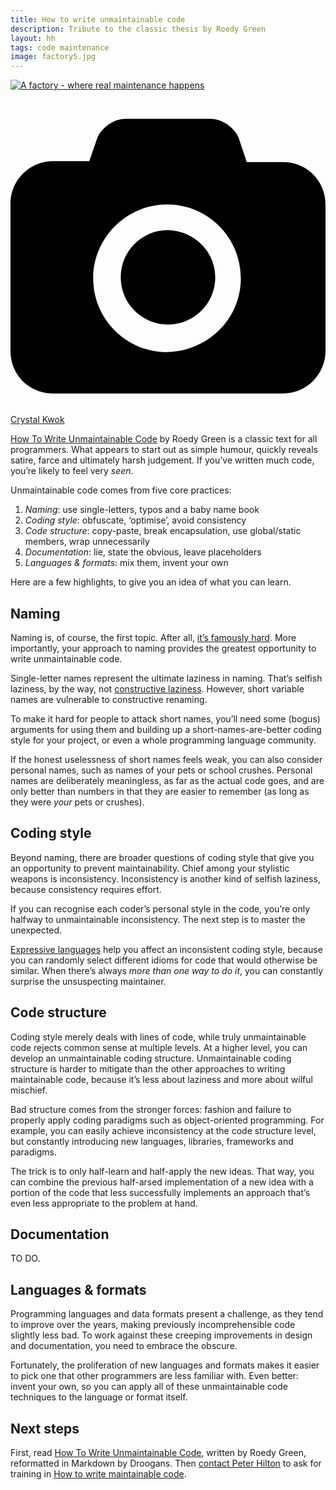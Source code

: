 ```yaml
---
title: How to write unmaintainable code
description: Tribute to the classic thesis by Roedy Green
layout: hh
tags: code maintenance
image: factory5.jpg
---
```


[![A factory - where real maintenance happens](factory5.jpg)](https://unsplash.com/photos/zXPiqavR2FU)

<a class="unsplash" href="https://unsplash.com/photos/zXPiqavR2FU" rel="noopener noreferrer" title="Download free do whatever you want high-resolution photos from Crystal Kwok"><span><svg xmlns="http://www.w3.org/2000/svg" viewBox="0 0 32 32"><title>unsplash-logo</title><path d="M20.8 18.1c0 2.7-2.2 4.8-4.8 4.8s-4.8-2.1-4.8-4.8c0-2.7 2.2-4.8 4.8-4.8 2.7.1 4.8 2.2 4.8 4.8zm11.2-7.4v14.9c0 2.3-1.9 4.3-4.3 4.3h-23.4c-2.4 0-4.3-1.9-4.3-4.3v-15c0-2.3 1.9-4.3 4.3-4.3h3.7l.8-2.3c.4-1.1 1.7-2 2.9-2h8.6c1.2 0 2.5.9 2.9 2l.8 2.4h3.7c2.4 0 4.3 1.9 4.3 4.3zm-8.6 7.5c0-4.1-3.3-7.5-7.5-7.5-4.1 0-7.5 3.4-7.5 7.5s3.3 7.5 7.5 7.5c4.2-.1 7.5-3.4 7.5-7.5z"></path></svg></span><span>Crystal Kwok</span></a>

[How To Write Unmaintainable Code](https://github.com/Droogans/unmaintainable-code) by Roedy Green is a classic text for all programmers.
What appears to start out as simple humour, quickly reveals satire, farce and ultimately harsh judgement.
If you’ve written much code, you’re likely to feel very _seen_.

Unmaintainable code comes from five core practices:

1. *Naming*: use single-letters, typos and a baby name book
2. *Coding style*: obfuscate, ‘optimise’, avoid consistency
3. *Code structure*: copy-paste, break encapsulation, use global/static members, wrap unnecessarily
4. *Documentation*: lie, state the obvious, leave placeholders
5. *Languages & formats*: mix them, invent your own

Here are a few highlights, to give you an idea of what you can learn.

## Naming

Naming is, of course, the first topic.
After all, [it’s famously hard](why-naming-things-is-hard).
More importantly, your approach to naming provides the greatest opportunity to write unmaintainable code.

Single-letter names represent the ultimate laziness in naming.
That’s selfish laziness, by the way, not [constructive laziness](constructive-laziness).
However, short variable names are vulnerable to constructive renaming.

To make it hard for people to attack short names, you’ll need some (bogus) arguments for using them and building up a short-names-are-better coding style for your project, or even a whole programming language community.

If the honest uselessness of short names feels weak, you can also consider personal names, such as names of your pets or school crushes.
Personal names are deliberately meaningless, as far as the actual code goes, and are only better than numbers in that they are easier to remember (as long as they were _your_ pets or crushes).

## Coding style

Beyond naming, there are broader questions of coding style that give you an opportunity to prevent maintainability.
Chief among your stylistic weapons is inconsistency.
Inconsistency is another kind of selfish laziness, because consistency requires effort.

If you can recognise each coder’s personal style in the code, you’re only halfway to unmaintainable inconsistency.
The next step is to master the unexpected.

[Expressive languages](maintenance-expressive-languages) help you affect an inconsistent coding style, because you can randomly select different idioms for code that would otherwise be similar.
When there’s always _more than one way to do it_, you can constantly surprise the unsuspecting maintainer.

## Code structure

Coding style merely deals with lines of code, while truly unmaintainable code rejects common sense at multiple levels.
At a higher level, you can develop an unmaintainable coding structure.
Unmaintainable coding structure is harder to mitigate than the other approaches to writing maintainable code, because it’s less about laziness and more about wilful mischief.

Bad structure comes from the stronger forces: fashion and failure to properly apply coding paradigms such as object-oriented programming.
For example, you can easily achieve inconsistency at the code structure level, but constantly introducing new languages, libraries, frameworks and paradigms.

The trick is to only half-learn and half-apply the new ideas.
That way, you can combine the previous half-arsed implementation of a new idea with a portion of the code that less successfully implements an approach that’s even less appropriate to the problem at hand.

## Documentation

TO DO.

## Languages & formats

Programming languages and data formats present a challenge, as they tend to improve over the years, making previously incomprehensible code slightly less bad.
To work against these creeping improvements in design and documentation, you need to embrace the obscure.

Fortunately, the proliferation of new languages and formats makes it easier to pick one that other programmers are less familiar with.
Even better: invent your own, so you can apply all of these unmaintainable code techniques to the language or format itself.

## Next steps

First, read [How To Write Unmaintainable Code]( https://github.com/Droogans/unmaintainable-code), written by Roedy Green, reformatted in Markdown by Droogans.
Then [contact Peter Hilton](../contact) to ask for training in [How to write maintainable code](../training/maintainable-code).
